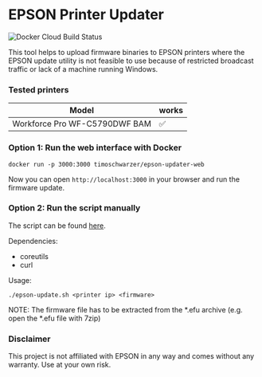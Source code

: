 # EPSON Printer Updater

![Docker Cloud Build Status](https://img.shields.io/docker/cloud/build/timoschwarzer/epson-updater-web?style=for-the-badge)

This tool helps to upload firmware binaries to EPSON printers where the EPSON update
utility is not feasible to use because of restricted broadcast traffic or lack of a
machine running Windows.

### Tested printers

| Model                                | works |
|--------------------------------------|-------|
| Workforce Pro WF-C5790DWF BAM        | ✅    |


### Option 1: Run the web interface with Docker

```shell
docker run -p 3000:3000 timoschwarzer/epson-updater-web
```

Now you can open `http://localhost:3000` in your browser and run the firmware update.


### Option 2: Run the script manually

The script can be found [here](./scripts/epson-update.sh).

Dependencies:
- coreutils
- curl

Usage:

```shell
./epson-update.sh <printer ip> <firmware>
```

NOTE: The firmware file has to be extracted from the *.efu archive (e.g. open the *.efu file with 7zip)


### Disclaimer

This project is not affiliated with EPSON in any way and comes without any warranty.
Use at your own risk.
